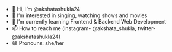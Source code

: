 - 👋 Hi, I’m @akshatashukla24
- 👀 I’m interested in singing, watching shows and movies
- 🌱 I’m currently learning Frontend & Backend Web Development
- 📫 How to reach me (instagram- @akshata_shukla, twitter- @akshatashukla24)
- 😄 Pronouns: she/her
<!---
akshatashukla24/akshatashukla24 is a ✨ special ✨ repository because its `README.md` (this file) appears on your GitHub profile.
You can click the Preview link to take a look at your changes.
--->
